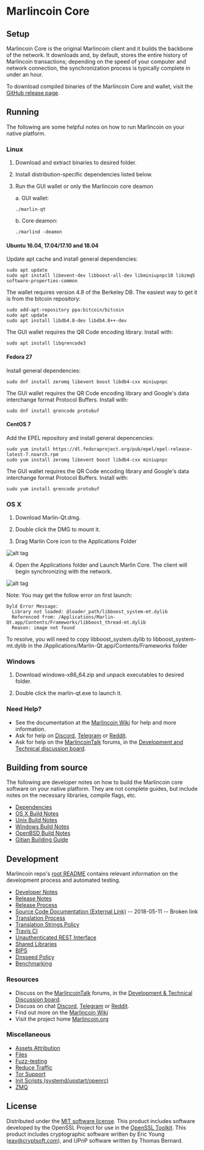 Marlincoin Core
==============

Setup
---------------------
Marlincoin Core is the original Marlincoin client and it builds the backbone of the network. It downloads and, by default, stores the entire history of Marlincoin transactions; depending on the speed of your computer and network connection, the synchronization process is typically complete in under an hour.

To download compiled binaries of the Marlincoin Core and wallet, visit the [GitHub release page](https://github.com/MarlinProject/Marlincoin/releases).

Running
---------------------
The following are some helpful notes on how to run Marlincoin on your native platform.

### Linux

1) Download and extract binaries to desired folder.

2) Install distribution-specific dependencies listed below.

3) Run the GUI wallet or only the Marlincoin core deamon

   a. GUI wallet:
   
   `./marlin-qt`

   b. Core deamon:
   
   `./marlind -deamon`

#### Ubuntu 16.04, 17.04/17.10 and 18.04

Update apt cache and install general dependencies:

```
sudo apt update
sudo apt install libevent-dev libboost-all-dev libminiupnpc10 libzmq5 software-properties-common
```

The wallet requires version 4.8 of the Berkeley DB. The easiest way to get it is from the bitcoin repository: 

```
sudo add-apt-repository ppa:bitcoin/bitcoin
sudo apt update
sudo apt install libdb4.8-dev libdb4.8++-dev
```

The GUI wallet requires the QR Code encoding library. Install with:

`sudo apt install libqrencode3`

#### Fedora 27

Install general dependencies:

`sudo dnf install zeromq libevent boost libdb4-cxx miniupnpc`

The GUI wallet requires the QR Code encoding library and Google's data interchange format Protocol Buffers. Install with:

`sudo dnf install qrencode protobuf`

#### CentOS 7

Add the EPEL repository and install general depencencies:

```
sudo yum install https://dl.fedoraproject.org/pub/epel/epel-release-latest-7.noarch.rpm
sudo yum install zeromq libevent boost libdb4-cxx miniupnpc
```

The GUI wallet requires the QR Code encoding library and Google's data interchange format Protocol Buffers. Install with:

`sudo yum install qrencode protobuf`

### OS X

1) Download Marlin-Qt.dmg.

2) Double click the DMG to mount it. 

3) Drag Marlin Core icon to the Applications Folder

![alt tag](https://i.imgur.com/GLhBFUV.png)

4) Open the Applications folder and Launch Marlin Core. The client will begin synchronizing with the network.

![alt tag](https://i.imgur.com/v3962qo.png)

Note: You may get the follow error on first launch:
```
Dyld Error Message:
  Library not loaded: @loader_path/libboost_system-mt.dylib
  Referenced from: /Applications/Marlin-Qt.app/Contents/Frameworks/libboost_thread-mt.dylib
  Reason: image not found
```
To resolve, you will need to copy libboost_system.dylib to libboost_system-mt.dylib in the /Applications/Marlin-Qt.app/Contents/Frameworks folder

### Windows

1) Download windows-x86_64.zip and unpack executables to desired folder.

2) Double click the marlin-qt.exe to launch it.

### Need Help?

- See the documentation at the [Marlincoin Wiki](https://marlin.wiki/wiki/Marlincoin_Wiki)
for help and more information.
- Ask for help on [Discord](https://discord.gg/DUkcBst), [Telegram](https://t.me/MarlincoinDev) or [Reddit](https://www.reddit.com/r/Marlincoin/).
- Ask for help on the [MarlincoinTalk](https://www.marlincointalk.org/) forums, in the [Development and Technical discussion board](https://www.marlincointalk.org/?forum=661517).

Building from source
---------------------
The following are developer notes on how to build the Marlincoin core software on your native platform. They are not complete guides, but include notes on the necessary libraries, compile flags, etc.

- [Dependencies](https://github.com/MarlinProject/Marlincoin/tree/master/doc/dependencies.md)
- [OS X Build Notes](https://github.com/MarlinProject/Marlincoin/tree/master/doc/build-osx.md)
- [Unix Build Notes](https://github.com/MarlinProject/Marlincoin/tree/master/doc/build-unix.md)
- [Windows Build Notes](https://github.com/MarlinProject/Marlincoin/tree/master/doc/build-windows.md)
- [OpenBSD Build Notes](https://github.com/MarlinProject/Marlincoin/tree/master/doc/build-openbsd.md)
- [Gitian Building Guide](https://github.com/MarlinProject/Marlincoin/tree/master/doc/gitian-building.md)

Development
---------------------
Marlincoin repo's [root README](https://github.com/MarlinProject/Marlincoin/blob/master/README.md) contains relevant information on the development process and automated testing.

- [Developer Notes](https://github.com/MarlinProject/Marlincoin/blob/master/doc/developer-notes.md)
- [Release Notes](https://github.com/MarlinProject/Marlincoin/blob/master/doc/release-notes.md)
- [Release Process](https://github.com/MarlinProject/Marlincoin/blob/master/doc/release-process.md)
- [Source Code Documentation (External Link)](https://dev.visucore.com/marlin/doxygen/) -- 2018-05-11 -- Broken link
- [Translation Process](https://github.com/MarlinProject/Marlincoin/blob/master/doc/translation_process.md)
- [Translation Strings Policy](https://github.com/MarlinProject/Marlincoin/blob/master/doc/translation_strings_policy.md)
- [Travis CI](https://github.com/MarlinProject/Marlincoin/blob/master/doc/travis-ci.md)
- [Unauthenticated REST Interface](https://github.com/MarlinProject/Marlincoin/blob/master/doc/REST-interface.md)
- [Shared Libraries](https://github.com/MarlinProject/Marlincoin/blob/master/doc/shared-libraries.md)
- [BIPS](https://github.com/MarlinProject/Marlincoin/blob/master/doc/bips.md)
- [Dnsseed Policy](https://github.com/MarlinProject/Marlincoin/blob/master/doc/dnsseed-policy.md)
- [Benchmarking](https://github.com/MarlinProject/Marlincoin/blob/master/doc/benchmarking.md)

### Resources
- Discuss on the [MarlincoinTalk](https://www.marlincointalk.org/) forums, in the [Development & Technical Discussion board](https://www.marlincointalk.org/?forum=661517).
- Discuss on chat [Discord](https://discord.gg/DUkcBst), [Telegram](https://t.me/MarlincoinDev) or [Reddit](https://www.reddit.com/r/Marlincoin/).
- Find out more on the [Marlincoin Wiki](https://marlin.wiki/wiki/Marlincoin_Wiki)
- Visit the project home [Marlincoin.org](https://marlincoin.org)

### Miscellaneous
- [Assets Attribution](https://github.com/MarlinProject/Marlincoin/blob/master/doc/assets-attribution.md)
- [Files](https://github.com/MarlinProject/Marlincoin/blob/master/doc/files.md)
- [Fuzz-testing](https://github.com/MarlinProject/Marlincoin/blob/master/doc/fuzzing.md)
- [Reduce Traffic](https://github.com/MarlinProject/Marlincoin/blob/master/doc/reduce-traffic.md)
- [Tor Support](https://github.com/MarlinProject/Marlincoin/blob/master/doc/tor.md)
- [Init Scripts (systemd/upstart/openrc)](https://github.com/MarlinProject/Marlincoin/blob/master/doc/init.md)
- [ZMQ](https://github.com/MarlinProject/Marlincoin/blob/master/doc/zmq.md)

License
---------------------
Distributed under the [MIT software license](https://github.com/MarlinProject/Marlincoin/blob/master/COPYING).
This product includes software developed by the OpenSSL Project for use in the [OpenSSL Toolkit](https://www.openssl.org/). This product includes
cryptographic software written by Eric Young ([eay@cryptsoft.com](mailto:eay@cryptsoft.com)), and UPnP software written by Thomas Bernard.
